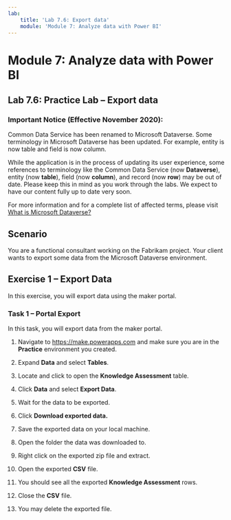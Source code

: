 ```yaml
---
lab:
    title: 'Lab 7.6: Export data'
    module: 'Module 7: Analyze data with Power BI'
---
```


Module 7: Analyze data with Power BI
=======================

## Lab 7.6: Practice Lab – Export data

### Important Notice (Effective November 2020):
Common Data Service has been renamed to Microsoft Dataverse. Some terminology in Microsoft Dataverse has been updated. For example, entity is now table and field is now column. 

While the application is in the process of updating its user experience, some references to terminology like the Common Data Service (now **Dataverse**), entity (now **table**), field (now **column**), and record (now **row**) may be out of date. Please keep this in mind as you work through the labs. We expect to have our content fully up to date very soon. 

For more information and for a complete list of affected terms, please visit [What is Microsoft Dataverse?](https://docs.microsoft.com/en-us/powerapps/maker/common-data-service/data-platform-intro#terminology-updates)

Scenario
--------

You are a functional consultant working on the Fabrikam project. Your client
wants to export some data from the Microsoft Dataverse environment.

## Exercise 1 – Export Data

In this exercise, you will export data using the maker portal.

### Task 1 – Portal Export

In this task, you will export data from the maker portal.

1.  Navigate to <https://make.powerapps.com> and make
    sure you are in the **Practice** environment you created.

2.  Expand **Data** and select **Tables**.

3.  Locate and click to open the **Knowledge Assessment** table.

4.  Click **Data** and select **Export Data**.

5.  Wait for the data to be exported.

6.  Click **Download exported data.**

7.  Save the exported data on your local machine.

8.  Open the folder the data was downloaded to.

9.  Right click on the exported zip file and extract.

10. Open the exported **CSV** file.

11. You should see all the exported **Knowledge Assessment** rows.

12. Close the **CSV** file.

13. You may delete the exported file.
